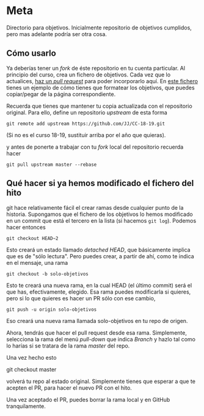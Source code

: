 # Meta


Directorio para objetivos. Inicialmente repositorio de objetivos
cumplidos, pero mas adelante podría ser otra cosa.

## Cómo usarlo

Ya deberías tener un *fork* de éste repositorio en tu cuenta
particular. Al principio del curso, crea un fichero de objetivos. Cada
vez que lo actualices,
[haz un *pull request*](http://aprendegit.com/que-es-un-pull-request/)
para poder incorporarlo aquí. En [este fichero](JJ.md) tienes un
ejemplo de cómo tienes que formatear los objetivos, que puedes
copiar/pegar de la página correspondiente.

Recuerda que tienes que mantener tu copia actualizada con el
repositorio original. Para ello, define un repositorio *upstream* de
esta forma

	git remote add upstream https://github.com/JJ/CC-18-19.git

(Si no es el curso 18-19, sustituir arriba por el año que quieras).

y antes de ponerte a trabajar con tu *fork* local del repositorio
recuerda hacer

	git pull upstream master --rebase

## Qué hacer si ya hemos modificado el fichero del hito

git hace relativamente fácil el crear ramas desde cualquier punto de
la historia. Supongamos que el fichero de los objetivos lo hemos
modificado en un commit que está el tercero en la lista (si hacemos
`git log`). Podemos hacer entonces 

    git checkout HEAD~2

Esto creará un estado llamado *detached HEAD*, que básicamente implica
que es de "sólo lectura". Pero puedes crear, a partir de ahí, como te
indica en el mensaje, una rama

    git checkout -b solo-objetivos
    
Esto te creará una nueva rama, en la cual HEAD (el último commit) será
el que has, efectivamente, elegido. Esa rama puedes modificarla si
quieres, pero si lo que quieres es hacer un PR sólo con ese cambio, 

    git push -u origin solo-objetivos
    
Eso creará una nueva rama llamada solo-objetivos en tu repo de
origen. 

Ahora, tendrás que hacer el pull request desde esa rama. Simplemente,
selecciona la rama del menú *pull-down* que indica *Branch* y hazlo
tal como lo harías si se tratara de la rama *master* del repo.

Una vez hecho esto

   git checkout master
   
volverá tu repo al estado original. Simplemente tienes que esperar a
que te acepten el PR, para hacer el nuevo PR con el hito.

Una vez aceptado el PR, puedes borrar la rama local y en GitHub
tranquilamente. 
